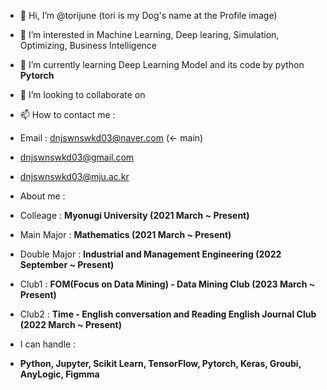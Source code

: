 - 👋 Hi, I’m @torijune (tori is my Dog's name at the Profile image)
  
- 👀 I’m interested in Machine Learning, Deep learing, Simulation, Optimizing, Business Intelligence
  
- 🌱 I’m currently learning Deep Learning Model and its code by python **Pytorch**
  
- 💞️ I’m looking to collaborate on
  
- 📫 How to contact me :
- Email : dnjswnswkd03@naver.com (<- main)
- dnjswnswkd03@gmail.com
- dnjswnswkd03@mju.ac.kr

- About me :
- Colleage : **Myonugi University (2021 March ~ Present)**
- Main Major : **Mathematics (2021 March ~ Present)**
-  Double Major : **Industrial and Management Engineering (2022 September ~ Present)**
-  Club1 : **FOM(Focus on Data Mining) - Data Mining Club (2023 March ~ Present)**
-  Club2 : **Time - English conversation and Reading English Journal Club (2022 March ~ Present)**
  
- I can handle :
- **Python, Jupyter, Scikit Learn, TensorFlow, Pytorch, Keras, Groubi, AnyLogic, Figmma**
